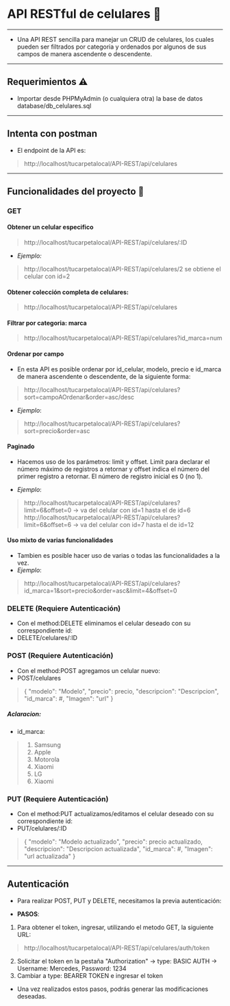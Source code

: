 # API RESTful de celulares :iphone:
---
* Una API REST sencilla para manejar un CRUD de celulares, los cuales pueden ser filtrados por categoria y ordenados por algunos de sus campos de manera ascendente o descendente.
---
## Requerimientos :warning: 
* Importar desde PHPMyAdmin (o cualquiera otra) la base de datos database/db_celulares.sql
---
## Intenta con postman
* El endpoint de la API es: 
> http://localhost/tucarpetalocal/API-REST/api/celulares
---
## Funcionalidades del proyecto :hammer: 

### GET
#### Obtener un celular especifico
> http://localhost/tucarpetalocal/API-REST/api/celulares/:ID
* *Ejemplo:* 
> http://localhost/tucarpetalocal/API-REST/api/celulares/2 se obtiene el celular con id=2

#### Obtener colección completa de celulares:
> http://localhost/tucarpetalocal/API-REST/api/celulares

#### Filtrar por categoria: marca
> http://localhost/tucarpetalocal/API-REST/api/celulares?id_marca=num

#### Ordenar por campo 
* En esta API es posible ordenar por id_celular, modelo, precio e id_marca de manera ascendente o descendente, de la siguiente forma:
> http://localhost/tucarpetalocal/API-REST/api/celulares?sort=campoAOrdenar&order=asc/desc

* *Ejemplo*: 
> http://localhost/tucarpetalocal/API-REST/api/celulares?sort=precio&order=asc

#### Paginado
* Hacemos uso de los parámetros: limit y offset. Limit para declarar el número máximo de registros a retornar y offset indica el número del primer registro a retornar. El número de registro inicial es 0 (no 1).

* *Ejemplo*:
> http://localhost/tucarpetalocal/API-REST/api/celulares?limit=6&offset=0 -> va del celular con id=1 hasta el de id=6
> http://localhost/tucarpetalocal/API-REST/api/celulares?limit=6&offset=6 -> va del celular con id=7 hasta el de id=12

#### Uso mixto de varias funcionalidades
* Tambien es posible hacer uso de varias o todas las funcionalidades a la vez.
* *Ejemplo*: 
> http://localhost/tucarpetalocal/API-REST/api/celulares?id_marca=1&sort=precio&order=asc&limit=4&offset=0

### DELETE (Requiere Autenticación)
* Con el method:DELETE eliminamos el celular deseado con su correspondiente id: 
* DELETE/celulares/:ID

### POST (Requiere Autenticación)
* Con el method:POST agregamos un celular nuevo: 
* POST/celulares

> {
>    "modelo": "Modelo",
>    "precio": precio,
>    "descripcion": "Descripcion",
>    "id_marca": #,
>    "Imagen": "url"
> }

##### Aclaracion:
* id_marca:
> 1. Samsung
> 2. Apple
> 3. Motorola
> 4. Xiaomi
> 5. LG
> 6. Xiaomi

### PUT (Requiere Autenticación)
* Con el method:PUT actualizamos/editamos el celular deseado con su correspondiente id: 
* PUT/celulares/:ID

> {
>    "modelo": "Modelo actualizado",
>    "precio": precio actualizado,
>    "descripcion": "Descripcion actualizada",
>    "id_marca": #,
>    "Imagen": "url actualizada"
> }
---
## Autenticación
* Para realizar POST, PUT y DELETE, necesitamos la previa autenticación:

* **PASOS**:
1. Para obtener el token, ingresar, utilizando el metodo GET, la siguiente URL:
> http://localhost/tucarpetalocal/API-REST/api/celulares/auth/token
2. Solicitar el token en la pestaña "Authorization" -> type: BASIC AUTH -> Username: Mercedes, Password: 1234
3. Cambiar a type: BEARER TOKEN e ingresar el token 

* Una vez realizados estos pasos, podrás generar las modificaciones deseadas.

